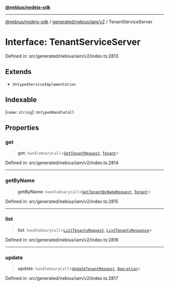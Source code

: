 [**@nebius/nodejs-sdk**](../../../../../README.md)

---

[@nebius/nodejs-sdk](../../../../../README.md) / [generated/nebius/iam/v2](../README.md) / TenantServiceServer

# Interface: TenantServiceServer

Defined in: src/generated/nebius/iam/v2/index.ts:2813

## Extends

- `UntypedServiceImplementation`

## Indexable

\[`name`: `string`\]: `UntypedHandleCall`

## Properties

### get

> **get**: `handleUnaryCall`\<[`GetTenantRequest`](GetTenantRequest.md), [`Tenant`](Tenant.md)\>

Defined in: src/generated/nebius/iam/v2/index.ts:2814

---

### getByName

> **getByName**: `handleUnaryCall`\<[`GetTenantByNameRequest`](GetTenantByNameRequest.md), [`Tenant`](Tenant.md)\>

Defined in: src/generated/nebius/iam/v2/index.ts:2815

---

### list

> **list**: `handleUnaryCall`\<[`ListTenantsRequest`](ListTenantsRequest.md), [`ListTenantsResponse`](ListTenantsResponse.md)\>

Defined in: src/generated/nebius/iam/v2/index.ts:2816

---

### update

> **update**: `handleUnaryCall`\<[`UpdateTenantRequest`](UpdateTenantRequest.md), [`Operation`](../../../common/v1/interfaces/Operation.md)\>

Defined in: src/generated/nebius/iam/v2/index.ts:2817

